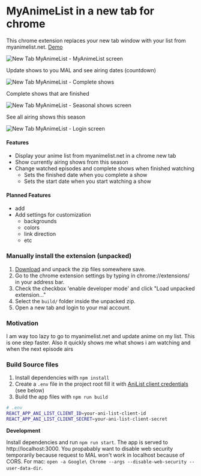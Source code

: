# MyAnimeList in a new tab for chrome

This chrome extension replaces your new tab window with your list from myanimelist.net. [Demo](https://ricklancee.github.io/new-tab-myanimelist/)

![New Tab MyAnimeList - MyAnimeList screen](https://i.imgur.com/JYn9OPl.jpg)

Update shows to you MAL and see airing dates (countdown)

![New Tab MyAnimeList - Complete shows](http://i.imgur.com/hMOUomi.jpg)

Complete shows that are finished 

![New Tab MyAnimeList - Seasonal shows screen](https://i.imgur.com/RdSNU7T.jpg)

See all airing shows this season

![New Tab MyAnimeList - Login screen](https://i.imgur.com/OqkOZrG.jpg)

#### Features
- Display your anime list from myanimelist.net in a chrome new tab
- Show currently airing shows from this season 
- Change watched episodes and complete shows when finished watching
  - Sets the finished date when you complete a show
  - Sets the start date when you start watching a show

#### Planned Features
- add
- Add settings for customization
  - backgrounds
  - colors
  - link direction
  - etc

### Manually install the extension (unpacked)

1. [Download](https://github.com/ricklancee/new-tab-myanimelist/archive/master.zip) and unpack the zip files somewhere save.
2. Go to the chrome extension settings by typing in chrome://extensions/ in your address bar.
3. Check the checkbox 'enable developer mode' and click "Load unpacked extension..."
4. Select the `build/` folder inside the unpacked zip.
5. Open a new tab and login to your mal account.

### Motivation
I am way too lazy to go to myanimelist.net and update anime on my list. This is one step faster. Also it quickly shows me what shows i am watching and when the next episode airs

### Build Source files

1. Install dependencies with `npm install`
3. Create a `.env` file in the project root fill it with [AniList client credentials](https://anilist-api.readthedocs.io/en/latest/introduction.html#creating-a-client) (see below)
2. Build the app files with `npm run build`

```sh
# .env
REACT_APP_ANI_LIST_CLIENT_ID=your-ani-list-client-id
REACT_APP_ANI_LIST_CLIENT_SECRET=your-ani-list-client-secret
```
**Development**  

Install dependencies and run `npm run start`. The app is served to http://localhost:3000. You propabably want to disable web security temporarily because request to MAL won't work in localhost because of CORS. For mac: `open -a Google\ Chrome --args --disable-web-security --user-data-dir`. 
